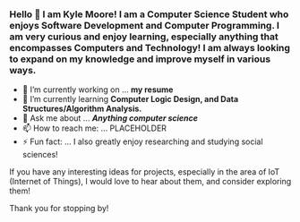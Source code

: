 ### Hello 👋 I am Kyle Moore! I am a Computer Science Student who enjoys Software Development and Computer Programming. I am very curious and enjoy learning, especially anything that encompasses Computers and Technology! I am always looking to expand on my knowledge and improve myself in various ways.

- 🔭 I’m currently working on ... **my resume**
- 🌱 I’m currently learning __Computer Logic Design, and Data Structures/Algorithm Analysis.__
- 💬 Ask me about ... _**Anything computer science**_
- 📫 How to reach me: ... PLACEHOLDER
- ⚡ Fun fact: ... I also greatly enjoy researching and studying social sciences!



If you have any interesting ideas for projects, especially in the area of IoT (Internet of Things), I would love to hear about them, and consider exploring them!

Thank you for stopping by!

<!--
**KyoKyle64/KyoKyle64** is a ✨ _special_ ✨ repository because its `README.md` (this file) appears on your GitHub profile.

Here are some ideas to get you started:

- 🔭 I’m currently working on ...
- 🌱 I’m currently learning ...
- 👯 I’m looking to collaborate on ...
- 🤔 I’m looking for help with ...
- 💬 Ask me about ...
- 📫 How to reach me: ...
- 😄 Pronouns: ...
- ⚡ Fun fact: ...
-->
